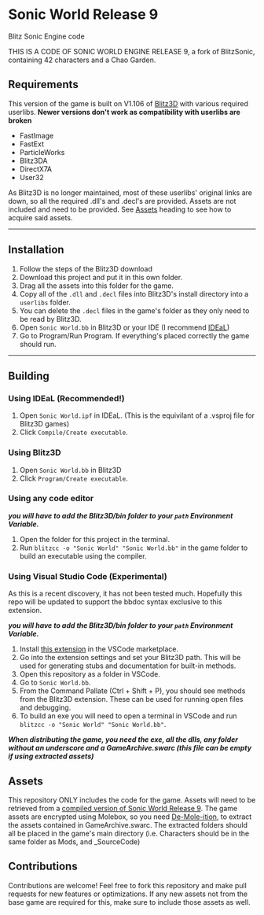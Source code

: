 # Sonic World Release 9

Blitz Sonic Engine code

THIS IS A CODE OF SONIC WORLD ENGINE RELEASE 9, a fork of BlitzSonic, containing 42 characters and a Chao Garden.

## Requirements

This version of the game is built on V1.106 of [Blitz3D](https://www.blitzcoder.org/forum/downloads.php) with various required userlibs.
**Newer versions don't work as compatibility with userlibs are broken**

- FastImage
- FastExt
- ParticleWorks
- Blitz3DA
- DirectX7A
- User32

As Blitz3D is no longer maintained, most of these userlibs' original links are down, so all the required .dll's and .decl's are provided.
Assets are not included and need to be provided. See [Assets]() heading to see how to acquire said assets.

 ------------------------------------------------------------------------

## Installation

1. Follow the steps of the Blitz3D download
2. Download this project and put it in this own folder.
3. Drag all the assets into this folder for the game.
4. Copy all of the `.dll` and `.decl` files into Blitz3D's install directory into a `userlibs` folder.
5. You can delete the `.decl` files in the game's folder as they only need to be read by Blitz3D.
6. Open `Sonic World.bb` in Blitz3D or your IDE (I recommend [IDEaL](http://www.fungamesfactory.com/download.php?get=IDEalSetup_0.8.87.exe))
7. Go to Program/Run Program. If everything's placed correctly the game should run.

 ------------------------------------------------------------------------

## Building

### Using IDEaL (Recommended!)

1. Open `Sonic World.ipf` in IDEaL. (This is the equivilant of a .vsproj file for Blitz3D games)
2. Click `Compile/Create executable`.

### Using Blitz3D

1. Open `Sonic World.bb` in Blitz3D
2. Click `Program/Create executable`.

### Using any code editor

***you will have to add the Blitz3D/**bin** folder to your `path` Environment Variable.***

1. Open the folder for this project in the terminal.
2. Run ```blitzcc -o "Sonic World" "Sonic World.bb"``` in the game folder to build an executable using the compiler.

### Using Visual Studio Code (Experimental)

As this is a recent discovery, it has not been tested much. Hopefully this repo will be updated to support the bbdoc syntax exclusive to this extension.

***you will have to add the Blitz3D/**bin** folder to your `path` Environment Variable.***

1. Install [this extension](https://marketplace.visualstudio.com/items?itemName=dones.blitz3d) in the VSCode marketplace.
2. Go into the extension settings and set your Blitz3D path. This will be used for generating stubs and documentation for built-in methods.
3. Open this repository as a folder in VSCode.
4. Go to `Sonic World.bb`.
5. From the Command Pallate (Ctrl + Shift + P), you should see methods from the Blitz3D extension. These can be used for running open files and debugging.
6. To build an exe you will need to open a terminal in VSCode and run ```blitzcc -o "Sonic World" "Sonic World.bb"```.


***When distributing the game, you need the exe, all the dlls, any folder without an underscore and a GameArchive.swarc (this file can be empty if using extracted assets)***

## Assets

This repository ONLY includes the code for the game. Assets will need to be retrieved from a [compiled version of Sonic World Release 9](https://www.mediafire.com/file/jo038klpjdu3c6c/Sonic_World_Release_9.zip/file).
The game assets are encrypted using Molebox, so you need [De-Mole-ition](https://lifeinhex.com/updated-molebox-unpacker/), to extract the assets contained in GameArchive.swarc.
The extracted folders should all be placed in the game's main directory (i.e. Characters should be in the same folder as Mods, and _SourceCode)

## Contributions

Contributions are welcome! Feel free to fork this repository and make pull requests for new features or optimizations. If any new assets not from the base game are required for this, make sure to include those assets as well.
